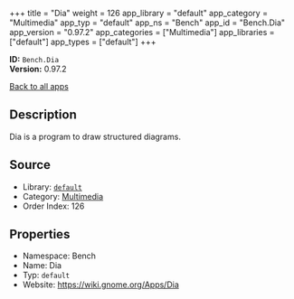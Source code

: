 ﻿+++
title = "Dia"
weight = 126
app_library = "default"
app_category = "Multimedia"
app_typ = "default"
app_ns = "Bench"
app_id = "Bench.Dia"
app_version = "0.97.2"
app_categories = ["Multimedia"]
app_libraries = ["default"]
app_types = ["default"]
+++

**ID:** `Bench.Dia`  
**Version:** 0.97.2  
<!--more-->

[Back to all apps](/apps/)

## Description
Dia is a program to draw structured diagrams.

## Source

* Library: [`default`](/app_libraries/default)
* Category: [Multimedia](/app_categories/multimedia)
* Order Index: 126

## Properties

* Namespace: Bench
* Name: Dia
* Typ: `default`
* Website: <https://wiki.gnome.org/Apps/Dia>

